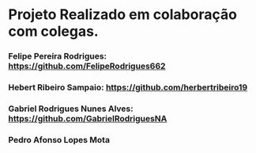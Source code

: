 # Projeto Realizado em colaboração com colegas. 
### Felipe Pereira Rodrigues: https://github.com/FelipeRodrigues662
### Hebert Ribeiro Sampaio: https://github.com/herbertribeiro19
### Gabriel Rodrigues Nunes Alves: https://github.com/GabrielRodriguesNA
### Pedro Afonso Lopes Mota
